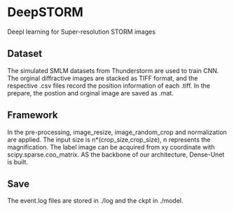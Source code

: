 # DeepSTORM
Deepl learning for Super-resolution STORM images

## Dataset
The simulated SMLM datasets from Thunderstorm are used to train CNN. The orginal diffractive images are stacked as TIFF format, and the respective .csv files record the position information of each .tiff. In the prepare, the postion and orginal image are saved as .mat.

## Framework
In the pre-processing, image_resize, image_random_crop and normalization are applied. The input size is n*(crop_size,crop_size), n represents the magnification. The label image can be acquired from xy coordinate with scipy.sparse.coo_matrix. AS the backbone of our architecture, Dense-Unet is built.

## Save
The event.log files are stored in ./log and the ckpt in ./model.
